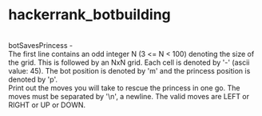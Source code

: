 # hackerrank_botbuilding
<p1> 
<br>  botSavesPrincess -  <br> 
  The first line contains an odd integer N (3 <= N < 100) denoting the size of the grid. 
	This is followed by an NxN grid. Each cell is denoted by '-' (ascii value: 45). 
	The bot position is denoted by 'm' and the princess position is denoted by 'p'.
	<br>Print out the moves you will take to rescue the princess in one go. 
	The moves must be separated by '\n', a newline. 
	The valid moves are LEFT or RIGHT or UP or DOWN. </br> </p1>
